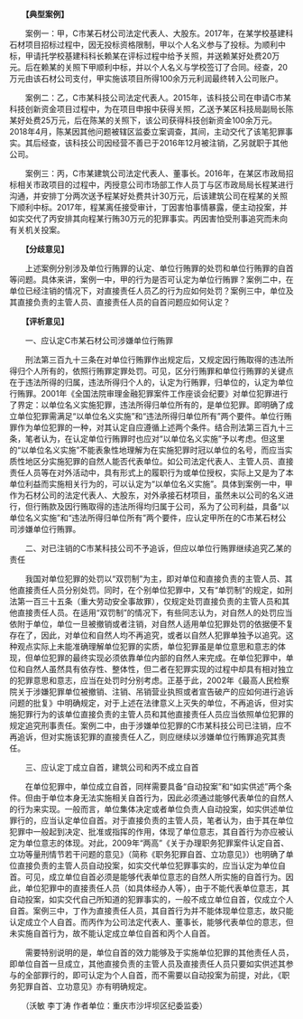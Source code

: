 　　**【典型案例】**

　　案例一：甲，C市某石材公司法定代表人、大股东。2017年，在某学校基建科石材项目招标过程中，因无投标资格限制，甲以个人名义参与了投标。为顺利中标，甲请托学校基建科科长赖某在评标过程中给予关照，并送赖某好处费20万元。后在赖某的关照下甲顺利中标，并以个人名义与学校签订了合同。经查，20万元由该石材公司支付，甲实施该项目所得100余万元利润最终转入公司账户。

　　案例二：乙，C市某科技公司法定代表人。2015年，该科技公司在申请C市某科技创新资金项目过程中，为在项目申报中获得关照，乙送予某区科技局副局长陈某好处费25万元，后在陈某的关照下，该公司获得科技创新资金100余万元。2018年4月，陈某因其他问题被辖区监委立案调查，其间，主动交代了该笔犯罪事实。其后经查，该科技公司因经营不善已于2016年12月被注销，乙另就职于其他公司。

　　案例三：丙，C市某建筑公司法定代表人、董事长。2016年，在某区市政局招标相关市政项目的过程中，丙授意公司市场部工作人员丁与区市政局局长程某进行沟通，并安排丁分两次送予程某好处费共计30万元，后该建筑公司在程某的关照下顺利中标。2017年，程某离任接受审计，丁因害怕事情暴露，便主动投案，并如实交代了丙安排其向程某行贿30万元的犯罪事实。丙因害怕受刑事追究而未向有关机关投案。

　　**【分歧意见】**

　　上述案例分别涉及单位行贿罪的认定、单位行贿罪的处罚和单位行贿罪的自首等问题。具体来讲，案例一中，甲的行为是否可认定为单位行贿罪？案例二中，在单位已经注销的情况下，对直接责任人员乙的行为应如何处罚？案例三中，单位及其直接负责的主管人员、直接责任人员的自首问题应如何认定？

　　**【评析意见】**

　　一、应认定C市某石材公司涉嫌单位行贿罪

　　刑法第三百九十三条在对单位行贿罪作出规定后，又规定因行贿取得的违法所得归个人所有的，依照行贿罪定罪处罚。可见，区分行贿罪和单位行贿罪的关键点在于违法所得的归属，违法所得归个人的，认定为行贿罪，归单位的，认定为单位行贿罪。2001年《全国法院审理金融犯罪案件工作座谈会纪要》对单位犯罪进行了界定：以单位名义实施犯罪，违法所得归单位所有的，是单位犯罪。即明确了成立单位犯罪需满足“以单位名义实施”和“违法所得归单位所有”两个要件。单位行贿罪作为单位犯罪的一种，对其认定自应遵循上述两个条件。结合刑法第三百九十三条，笔者认为，在认定单位行贿罪时也应对“以单位名义实施”予以考虑。但这里的“以单位名义实施”不能表象性地理解为在实施犯罪时冠以单位的名号，而应当实质性地区分实施犯罪的自然人能否代表单位。如公司法定代表人、主管人员、直接责任人员等在对外活动中，具有形式上的履职行为或单位授权，实际上又是为了本单位利益而实施相关行为的，可以认定为“以单位名义实施”。具体到案例一中，甲作为石材公司的法定代表人、大股东，对外承接石材项目，虽然未以公司的名义进行，但行贿款及因行贿取得的违法所得均归属于公司，系为了公司利益，具备“以单位名义实施”和“违法所得归单位所有”两个要件，应认定甲所在的C市某石材公司涉嫌单位行贿罪。

　　二、对已注销的C市某科技公司不予追诉，但应以单位行贿罪继续追究乙某的责任

　　我国对单位犯罪的处罚以“双罚制”为主，即对单位和直接负责的主管人员、其他直接责任人员分别处罚。同时，在个别单位犯罪中，又有“单罚制”的规定，如刑法第一百三十五条（重大劳动安全事故罪），仅规定处罚直接负责的主管人员和其他直接责任人员。在适用“双罚制”的情况下，有些同志认为，对自然人的处罚应当依附于单位，单位一旦被撤销或者注销，对自然人适用单位犯罪处罚的依据便不复存在了，因此，对单位和自然人均不再追究，或者以自然人犯罪单独予以追究。这种观点实际上未能准确理解单位犯罪的实质，单位犯罪虽是单位意思和意志的体现，但单位犯罪的最终实现必须依靠单位内部的自然人来完成。在单位犯罪中，单位和自然人虽然具有依存性、整体性，但二者在犯罪实现的过程中却具有相对独立的犯罪意思和意志，应当在处罚时分别考虑。正基于此，2002年《最高人民检察院关于涉嫌犯罪单位被撤销、注销、吊销营业执照或者宣告破产的应如何进行追诉问题的批复》中明确规定，对于上述在法律意义上灭失的单位，不再追诉，但对实施犯罪行为的该单位直接负责的主管人员和其他直接责任人员应当依照单位犯罪的规定追究刑事责任。案例二中，由于涉嫌单位犯罪的C市某科技公司已注销，应不再追诉，但对实施该犯罪的直接责任人乙，则应继续以涉嫌单位行贿罪追究其责任。

　　三、应认定丁成立自首，建筑公司和丙不成立自首

　　在单位犯罪中，单位成立自首，同样需要具备“自动投案”和“如实供述”两个条件。但由于单位本身无法实施相关自首行为，因此必须通过能够代表单位的自然人的行为来实现。一般而言，单位集体决定或者单位负责人自动投案，如实供述单位罪行的，应当认定单位自首。对于直接负责的主管人员，笔者认为，由于其在单位犯罪中一般起到决定、批准或指挥的作用，体现了单位意志，其自首行为亦应被认定为单位意志的体现。对此，2009年“两高”《关于办理职务犯罪案件认定自首、立功等量刑情节若干问题的意见》（简称《职务犯罪自首、立功意见》）也明确了单位直接负责的主管人员自动投案，如实交代单位犯罪事实的，应当认定为单位自首。可见，成立单位自首必须是能够代表单位意志的自然人所实施的自首行为。因此，单位犯罪中的直接责任人员（如具体经办人等），由于不能代表单位意志，其自动投案，如实交代自己所知道的犯罪事实的，一般不成立单位自首，仅成立个人自首。案例三中，丁作为直接责任人员，其自首行为并不能体现单位意志，故只能认定成立个人自首。而丙作为公司法定代表人、董事长，能够代表单位的意志，但未实施自首行为，故不能认定成立单位自首和丙个人自首。

　　需要特别说明的是，单位自首的效力能够及于实施单位犯罪的其他责任人员，即单位自首一旦成立，其他直接负责的主管人员及直接责任人员只要如实供述其参与的全部罪行的，即可认定为个人自首，而不需要以自动投案为前提，对此，《职务犯罪自首、立功意见》亦有明确规定。

　　（沃敏 李丁涛 作者单位：重庆市沙坪坝区纪委监委）